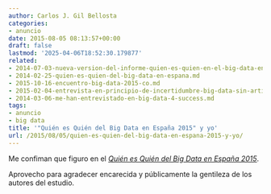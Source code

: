 ```yaml
---
author: Carlos J. Gil Bellosta
categories:
- anuncio
date: 2015-08-05 08:13:57+00:00
draft: false
lastmod: '2025-04-06T18:52:30.179877'
related:
- 2014-07-03-nueva-version-del-informe-quien-es-quien-en-el-big-data-en-espana.md
- 2014-02-25-quien-es-quien-del-big-data-en-espana.md
- 2015-10-16-encuentro-big-data-2015-co.md
- 2015-02-04-entrevista-en-principio-de-incertidumbre-big-data-sin-artificio.md
- 2014-03-06-me-han-entrevistado-en-big-data-4-success.md
tags:
- anuncio
- big data
title: '"Quién es Quién del Big Data en España 2015" y yo'
url: /2015/08/05/quien-es-quien-del-big-data-en-espana-2015-y-yo/
---
```


Me confiman que figuro en el [_Quién es Quién del Big Data en España 2015_](http://bigdata4success.com/blog/informe-quien-es-quien-big-data-espana-2015/).

Aprovecho para agradecer encarecida y públicamente la gentileza de los autores del estudio.